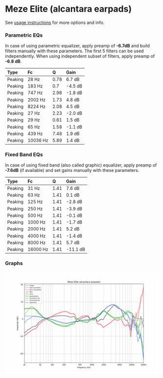 # Meze Elite (alcantara earpads)
See [usage instructions](https://github.com/jaakkopasanen/AutoEq#usage) for more options and info.

### Parametric EQs
In case of using parametric equalizer, apply preamp of **-6.7dB** and build filters manually
with these parameters. The first 5 filters can be used independently.
When using independent subset of filters, apply preamp of **-6.8 dB**.

| Type    | Fc       |    Q | Gain    |
|:--------|:---------|:-----|:--------|
| Peaking | 28 Hz    | 0.78 | 6.7 dB  |
| Peaking | 183 Hz   | 0.7  | -4.5 dB |
| Peaking | 747 Hz   | 2.98 | -1.8 dB |
| Peaking | 2002 Hz  | 1.73 | 4.8 dB  |
| Peaking | 8224 Hz  | 2.08 | 4.5 dB  |
| Peaking | 27 Hz    | 2.23 | -2.0 dB |
| Peaking | 29 Hz    | 0.61 | 1.5 dB  |
| Peaking | 65 Hz    | 1.58 | -1.1 dB |
| Peaking | 439 Hz   | 7.48 | 1.9 dB  |
| Peaking | 10036 Hz | 5.89 | 1.4 dB  |

### Fixed Band EQs
In case of using fixed band (also called graphic) equalizer, apply preamp of **-7.6dB**
(if available) and set gains manually with these parameters.

| Type    | Fc       |    Q | Gain     |
|:--------|:---------|:-----|:---------|
| Peaking | 31 Hz    | 1.41 | 7.6 dB   |
| Peaking | 63 Hz    | 1.41 | 0.1 dB   |
| Peaking | 125 Hz   | 1.41 | -2.8 dB  |
| Peaking | 250 Hz   | 1.41 | -3.9 dB  |
| Peaking | 500 Hz   | 1.41 | -0.1 dB  |
| Peaking | 1000 Hz  | 1.41 | -1.7 dB  |
| Peaking | 2000 Hz  | 1.41 | 5.2 dB   |
| Peaking | 4000 Hz  | 1.41 | -1.4 dB  |
| Peaking | 8000 Hz  | 1.41 | 5.7 dB   |
| Peaking | 16000 Hz | 1.41 | -11.1 dB |

### Graphs
![](./Meze%20Elite%20(alcantara%20earpads).png)